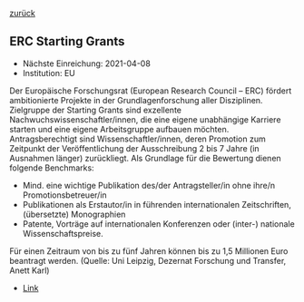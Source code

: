 [zurück](/funding/)

## ERC Starting Grants

* Nächste Einreichung: 2021-04-08
* Institution: EU

Der Europäische Forschungsrat (European Research Council – ERC) fördert ambitionierte Projekte in der Grundlagenforschung aller Disziplinen. Zielgruppe der Starting Grants sind exzellente Nachwuchswissenschaftler/innen, die eine eigene unabhängige Karriere starten und eine eigene Arbeitsgruppe aufbauen möchten. Antragsberechtigt sind Wissenschaftler/innen, deren Promotion zum Zeitpunkt der Veröffentlichung der Ausschreibung 2 bis 7 Jahre (in Ausnahmen länger) zurückliegt. Als Grundlage für die Bewertung dienen folgende Benchmarks:

*  Mind. eine wichtige Publikation des/der Antragsteller/in ohne ihre/n Promotionsbetreuer/in
* Publikationen als Erstautor/in in führenden internationalen Zeitschriften, (übersetzte) Monographien
* Patente, Vorträge auf internationalen Konferenzen oder (inter-) nationale Wissenschaftspreise.

Für einen Zeitraum von bis zu fünf Jahren können bis zu 1,5 Millionen Euro beantragt werden.
(Quelle: Uni Leipzig, Dezernat Forschung und Transfer, Anett Karl)

* [Link](https://ec.europa.eu/info/funding-tenders/opportunities/portal/screen/opportunities/topic-details/erc-2021-stg;callCode=null;freeTextSearchKeyword=;matchWholeText=true;typeCodes=0,1,2;statusCodes=31094501,31094502,31094503;programmePeriod=null;programCcm2Id=43108390;programDivisionCode=null;focusAreaCode=null;geographicalZonesCode=null;programmeDivisionProspect=null;startDateLte=null;startDateGte=null;crossCuttingPriorityCode=null;cpvCode=null;performanceOfDelivery=null;sortQuery=sortStatus;orderBy=asc;onlyTenders=false;topicListKey=topicSearchTablePageState)